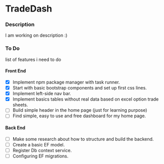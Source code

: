 # TradeDash

### Description
I am working on description :) 


### To Do
list of features i need to do
                   
#### Front End 
 - [X] Implement npm package manager with task runner.     
 - [X] Start with basic bootstrap components and set up first css lines. 
 - [X] Implement left-side nav bar. 
 - [X] Implement basics tables without real data based on excel option trade sheets.
 - [ ] Build simple header in the home page (just for learning purpose)
 - [ ] Find simple, easy to use and free dashboard for my home page.

#### Back End
 - [ ] Make some research about how to structure and build the backend.
 - [ ] Create a basic EF model.
 - [ ] Register Db context service.
 - [ ] Configuring EF migrations.
